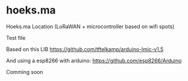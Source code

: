 # hoeks.ma

Hoeks.ma Location (LoRaWAN +  microcontroller based on wifi spots)

Test file

Based on this LIB
https://github.com/tftelkamp/arduino-lmic-v1.5

And using a esp8266 with arduino:
https://github.com/esp8266/Arduino

Comming soon
